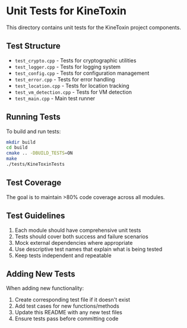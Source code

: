 # Unit Tests for KineToxin

This directory contains unit tests for the KineToxin project components.

## Test Structure

- `test_crypto.cpp` - Tests for cryptographic utilities
- `test_logger.cpp` - Tests for logging system
- `test_config.cpp` - Tests for configuration management
- `test_error.cpp` - Tests for error handling
- `test_location.cpp` - Tests for location tracking
- `test_vm_detection.cpp` - Tests for VM detection
- `test_main.cpp` - Main test runner

## Running Tests

To build and run tests:

```bash
mkdir build
cd build
cmake .. -DBUILD_TESTS=ON
make
./tests/KineToxinTests
```

## Test Coverage

The goal is to maintain >80% code coverage across all modules.

## Test Guidelines

1. Each module should have comprehensive unit tests
2. Tests should cover both success and failure scenarios
3. Mock external dependencies where appropriate
4. Use descriptive test names that explain what is being tested
5. Keep tests independent and repeatable

## Adding New Tests

When adding new functionality:

1. Create corresponding test file if it doesn't exist
2. Add test cases for new functions/methods
3. Update this README with any new test files
4. Ensure tests pass before committing code
